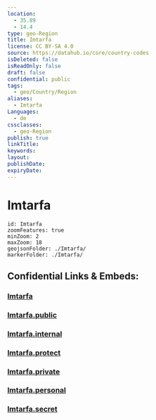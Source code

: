 ```yaml
---
location:
  - 35.89
  - 14.4
type: geo-Region
title: Imtarfa
license: CC BY-SA 4.0
source: https://datahub.io/core/country-codes
isDeleted: false
isReadOnly: false
draft: false
confidential: public
tags:
  - geo/Country/Region
aliases:
  - Imtarfa
Languages:
  - de
cssclasses:
  - geo-Region
publish: true
linkTitle:
keywords:
layout:
publishDate:
expiryDate:
---
```


# Imtarfa

```leaflet
id: Imtarfa
zoomFeatures: true 
minZoom: 2 
maxZoom: 18
geojsonFolder: ./Imtarfa/
markerFolder: ./Imtarfa/
```


## Confidential Links & Embeds: 

### [Imtarfa](/_Standards/Earth/Continent/Europe/Europe~South/Malta/Regions~Malta/Tramuntana/counties~Tramuntana/Imtarfa.md) 

### [Imtarfa.public](/_public/Earth/Continent/Europe/Europe~South/Malta/Regions~Malta/Tramuntana/counties~Tramuntana/Imtarfa.public.md) 

### [Imtarfa.internal](/_internal/Earth/Continent/Europe/Europe~South/Malta/Regions~Malta/Tramuntana/counties~Tramuntana/Imtarfa.internal.md) 

### [Imtarfa.protect](/_protect/Earth/Continent/Europe/Europe~South/Malta/Regions~Malta/Tramuntana/counties~Tramuntana/Imtarfa.protect.md) 

### [Imtarfa.private](/_private/Earth/Continent/Europe/Europe~South/Malta/Regions~Malta/Tramuntana/counties~Tramuntana/Imtarfa.private.md) 

### [Imtarfa.personal](/_personal/Earth/Continent/Europe/Europe~South/Malta/Regions~Malta/Tramuntana/counties~Tramuntana/Imtarfa.personal.md) 

### [Imtarfa.secret](/_secret/Earth/Continent/Europe/Europe~South/Malta/Regions~Malta/Tramuntana/counties~Tramuntana/Imtarfa.secret.md)

